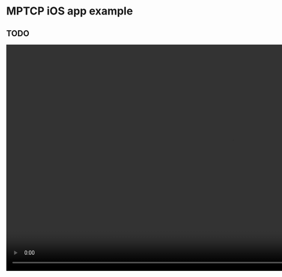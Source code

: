 #  MPTCP iOS app example

## TODO

<video height="600" controls autoplay>
  <source src="./demos/mptcp-check.mov" type="video/mov">
Your browser does not support the video tag.
</video>

